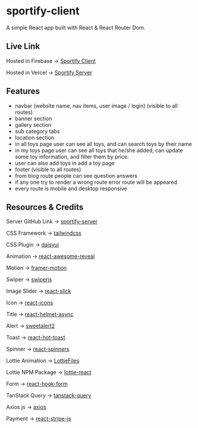 # sportify-client
A simple React app built with React & React Router Dom.

## Live Link
Hosted in Firebase -> [Sportify Client](https://sportify-21225.web.app)

Hosted in Vercel -> [Sportify Server](https://sportify-server.vercel.app)

## Features
* navbar (website name, nav items, user image / login) (visible to all routes)
* banner section
* gallery section
* sub category tabs
* location section
* in all toys page user can see all toys, and can search toys by their name 
* in my toys page user can see all toys that he/she added, can update some toy information, and filter them by price.
* user can also add toys in add a toy page
* footer (visible to all routes)
* from blog route people can see question answers 
* if any one try to render a wrong route error route will be appeared
* every route is mobile and desktop responsive

## Resources & Credits
Server GitHub Link -> [sportify-server](https://github.com/programming-hero-web-course1/b7a12-summer-camp-server_side-imnahmed17/tree/main)

CSS Framework -> [tailwindcss](https://tailwindcss.com/docs/guides/vite)

CSS Plugin -> [daisyui](https://daisyui.com/docs/install)

Animation -> [react-awesome-reveal](https://react-awesome-reveal.morello.dev/docs/getting-started)

Motion -> [framer-motion](https://www.framer.com/motion/introduction)

Swiper -> [swiperjs](https://swiperjs.com/get-started)

Image Slider -> [react-slick](https://www.npmjs.com/package/react-slick)

Icon -> [react-icons](https://react-icons.github.io/react-icons)

Title -> [react-helmet-async](https://www.npmjs.com/package/react-helmet-async)

Alert -> [sweetalert2](https://sweetalert2.github.io/#download)

Toast -> [react-hot-toast](https://github.com/timolins/react-hot-toast)

Spinner -> [react-spinners](https://www.npmjs.com/package/react-spinners)

Lottie Animation -> [LottieFiles](https://lottiefiles.com/featured)

Lottie NPM Package -> [lottie-react](https://www.npmjs.com/package/lottie-react)

Form -> [react-hook-form](https://react-hook-form.com/get-started)

TanStack Query -> [tanstack-query](https://tanstack.com/query/latest/docs/react/installation)

Axios js -> [axios](https://axios-http.com/docs/intro)

Payment -> [react-stripe-js](https://github.com/stripe/react-stripe-js)